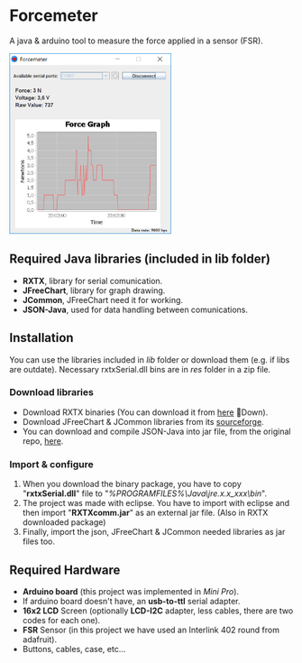 # Forcemeter
A java & arduino tool to measure the force applied in a sensor (FSR).

![Running screenshot](/screenshots/connected_small.png)
## Required Java libraries (included in lib folder)
* **RXTX**, library for serial comunication.
* **JFreeChart**, library for graph drawing.
* **JCommon**, JFreeChart need it for working.
* **JSON-Java**, used for data handling between comunications.

## Installation
You can use the libraries included in *lib* folder or download them (e.g. if libs are outdate).
Necessary rxtxSerial.dll bins are in *res* folder in a zip file.

### Download libraries
* Download RXTX binaries (You can download it from [here](http://rxtx.qbang.org/wiki/index.php/Download)  :small_red_triangle_down:Down).
* Download JFreeChart & JCommon libraries from its [sourceforge](https://sourceforge.net/projects/jfreechart/files/).
* You can download and compile JSON-Java into jar file, from the original repo, [here](https://github.com/stleary/JSON-java).

### Import & configure
1. When you download the binary package, you have to copy "**rxtxSerial.dll**" file to "*%PROGRAMFILES%\\Java\\jre.x.x_xxx\\bin*".
2. The project was made with eclipse. You have to import with eclipse and then import "**RXTXcomm.jar**" as an external jar file. (Also in RXTX downloaded package)
3. Finally, import the json, JFreeChart & JCommon needed libraries as jar files too.

## Required Hardware
* **Arduino board** (this project was implemented in *Mini Pro*).
* If arduino board doesn't have, an **usb-to-ttl** serial adapter.
* **16x2 LCD** Screen (optionally **LCD-I2C** adapter, less cables, there are two codes for each one).
* **FSR** Sensor (in this project we have used an Interlink 402 round from adafruit).
* Buttons, cables, case, etc...
